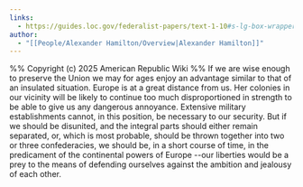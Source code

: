 ```yaml
---
links:
  - https://guides.loc.gov/federalist-papers/text-1-10#s-lg-box-wrapper-25493270
author:
  - "[[People/Alexander Hamilton/Overview|Alexander Hamilton]]"
---
```

%%
Copyright (c) 2025 American Republic Wiki
%%
If we are wise enough to preserve the Union we may for ages enjoy an advantage similar to that of an insulated situation. Europe is at a great distance from us. Her colonies in our vicinity will be likely to continue too much disproportioned in strength to be able to give us any dangerous annoyance. Extensive military establishments cannot, in this position, be necessary to our security. But if we should be disunited, and the integral parts should either remain separated, or, which is most probable, should be thrown together into two or three confederacies, we should be, in a short course of time, in the predicament of the continental powers of Europe --our liberties would be a prey to the means of defending ourselves against the ambition and jealousy of each other.